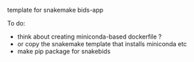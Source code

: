 template for snakemake bids-app

To do:
 - think about creating miniconda-based dockerfile ?
  - or copy the snakemake template that installs miniconda etc 
 - make pip package for snakebids

